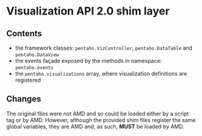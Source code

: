 # Visualization API 2.0 shim layer

## Contents

* the framework classes: `pentaho.VizController`, `pentaho.DataTable` and `pentaho.DataView`
* the events façade exposed by the methods in namespace: `pentaho.events`
* the `pentaho.visualizations` array, where visualization definitions are registered

## Changes

The original files were not AMD and so could be loaded either by a script tag or by AMD.
However, although the provided shim files register the same global variables, they are AMD and, as such, **MUST** be loaded by AMD.
